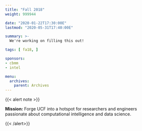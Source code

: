 ```yaml
---
title: "Fall 2018"
weight: 999944

date: "2020-01-22T17:30:00E"
lastmod: "2020-05-31T17:40:00E"

summary: >-
  We're working on filling this out!

tags: [ fa18, ]

sponsors:
- cbmm
- intel

menu:
  archives:
    parent: Archives
---
```


{{< alert note >}}

**Mission:** Forge UCF into a hotspot for researchers and engineers passionate
about computational intelligence and data science.

{{< /alert>}}
